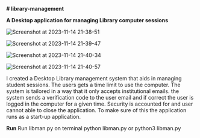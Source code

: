 **# library-management**

**A Desktop application for managing Library computer sessions**

![Screenshot at 2023-11-14 21-38-51](https://github.com/munyuawilson/library-management/assets/98756995/8703721d-9d84-4ba6-9b16-2f28bb9b6fb5)

![Screenshot at 2023-11-14 21-39-47](https://github.com/munyuawilson/library-management/assets/98756995/6f3c24d7-94a5-406e-a8ad-e9f7162ee2fa)

![Screenshot at 2023-11-14 21-40-34](https://github.com/munyuawilson/library-management/assets/98756995/d979bc9f-1b14-4c04-88d5-ce12f3673732)

![Screenshot at 2023-11-14 21-40-57](https://github.com/munyuawilson/library-management/assets/98756995/58aa8a22-b59e-49b2-b11d-3ed2c6135f34)



I created a Desktop Library management system that aids in managing student sessions. The users gets a time limit to use the computer.
The system is tailored in a way that it only accepts institutional emails. 
the system sends a verification code to the user email and if correct the user is logged in the computer for a given time. 
Security is accounted for and user cannot able to close the application. To make sure of this the application runs as a start-up application.

**Run**
Run libman.py on terminal python libman.py or python3 libman.py

